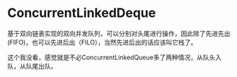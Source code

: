 # ConcurrentLinkedDeque

基于双向链表实现的双向并发队列，可以分别对头尾进行操作，因此除了先进先出(FIFO)，也可以先进后出（FILO），当然先进后出的话应该叫它栈了。

这个我没看，感觉就是不必ConcurrentLinkedQueue多了两种情况，从队头入队，从队尾出队。